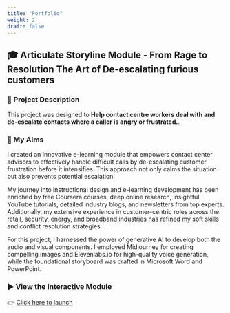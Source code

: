 ```yaml
---
title: "Portfolio"
weight: 2
draft: false
---
```


## 🎓 Articulate Storyline Module - From Rage to Resolution The Art of De-escalating furious customers

### 📝 Project Description  
This project was designed to **Help contact centre workers deal with and de-escalate contacts where a caller is angry or frustrated.**.

### 🎯 My Aims  
I created an innovative e-learning module that empowers contact center advisors to effectively handle difficult calls by de-escalating customer frustration before it intensifies. This approach not only calms the situation but also prevents potential escalation.

My journey into instructional design and e-learning development has been enriched by free Coursera courses, deep online research, insightful YouTube tutorials, detailed industry blogs, and newsletters from top experts. Additionally, my extensive experience in customer-centric roles across the retail, security, energy, and broadband industries has refined my soft skills and conflict resolution strategies.

For this project, I harnessed the power of generative AI to develop both the audio and visual components. I employed Midjourney for creating compelling images and Elevenlabs.io for high-quality voice generation, while the foundational storyboard was crafted in Microsoft Word and PowerPoint.

### ▶️ View the Interactive Module  
👉 [Click here to launch](../storyline/project1/story.html)

